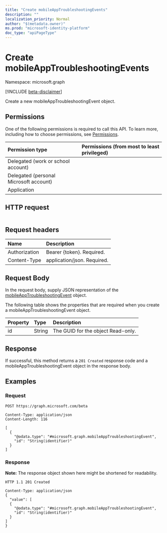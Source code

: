 ```yaml
---
title: "Create mobileAppTroubleshootingEvents"
description: ""
localization_priority: Normal
author: "$(metadata.owner)"
ms.prod: "microsoft-identity-platform"
doc_type: "apiPageType"
---
```


# Create mobileAppTroubleshootingEvents

Namespace: microsoft.graph

[!INCLUDE [beta-disclaimer](../../includes/beta-disclaimer.md)]

Create a new mobileAppTroubleshootingEvent object.

## Permissions

One of the following permissions is required to call this API. To learn more, including how to choose permissions, see [Permissions](/graph/permissions-reference).

| Permission type                        | Permissions (from most to least privileged) |
| :------------------------------------- | :------------------------------------------ |
| Delegated (work or school account)     |                                             |
| Delegated (personal Microsoft account) |                                             |
| Application                            |                                             |

## HTTP request

<!-- {
  "blockType": "ignored"
}
-->

```http

```

## Request headers

| Name          | Description                 |
| :------------ | :-------------------------- |
| Authorization | Bearer {token}. Required.   |
| Content-Type  | application/json. Required. |

## Request Body

In the request body, supply JSON representation of the [mobileAppTroubleshootingEvent](../resources/-mobileapptroubleshootingevent.md) object.

<!-- Actions and Functions -->

<!-- CRUD Methods -->

The following table shows the properties that are required when you create a mobileAppTroubleshootingEvent object.

| Property | Type   | Description                        |
| :------- | :----- | :--------------------------------- |
| id       | String | The GUID for the object Read-only. |

## Response

If successful, this method returns a `201 Created` response code and a mobileAppTroubleshootingEvent object in the response body.

## Examples

### Request

<!-- {
  "blockType": "request",
  "name": "create_mobileapptroubleshootingevents"
}
-->

```http
POST https://graph.microsoft.com/beta

Content-Type: application/json
Content-Length: 116

[
  {
    "@odata.type": "#microsoft.graph.mobileAppTroubleshootingEvent",
    "id": "String(identifier)"
  }
]

```

### Response

**Note:** The response object shown here might be shortened for readability.

<!-- {
  "blockType": "response",
  "truncated": true,
  "@odata.type": "$(this.ReturnTypeFullName)"
}
-->

```http
HTTP 1.1 201 Created

Content-Type: application/json
{
  "value": [
  {
    "@odata.type": "#microsoft.graph.mobileAppTroubleshootingEvent",
    "id": "String(identifier)"
  }
]
}

```